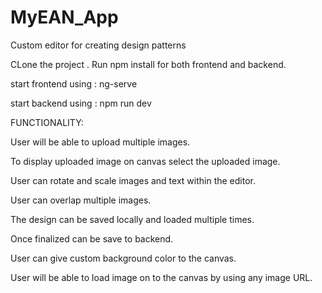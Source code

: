 # MyEAN_App
Custom editor for creating design patterns

CLone the project .
Run npm install for both frontend and backend.

start frontend using : ng-serve

start backend using : npm run dev

FUNCTIONALITY:

User will be able to upload multiple images.

To display uploaded image on canvas select the uploaded image.

User can rotate and scale images and text within the editor.

User can overlap multiple images.

The design can be saved locally and loaded multiple times.

Once finalized can be save to backend.

User can give custom background color to the canvas.

User will be able to load image on to the canvas by using any image URL.




